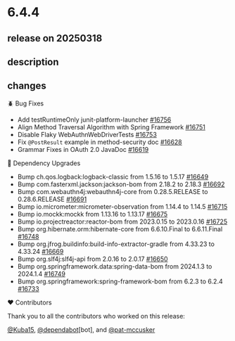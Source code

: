 # 6.4.4

## release on 20250318
## description
## changes
🪲 Bug Fixes

* Add testRuntimeOnly junit-platform-launcher <a href="https://github.com/spring-projects/spring-security/issues/16756" data-hovercard-type="issue" data-hovercard-url="/spring-projects/spring-security/issues/16756/hovercard">#16756</a>
* Align Method Traversal Algorithm with Spring Framework <a href="https://github.com/spring-projects/spring-security/issues/16751" data-hovercard-type="issue" data-hovercard-url="/spring-projects/spring-security/issues/16751/hovercard">#16751</a>
* Disable Flaky WebAuthnWebDriverTests <a href="https://github.com/spring-projects/spring-security/issues/16753" data-hovercard-type="issue" data-hovercard-url="/spring-projects/spring-security/issues/16753/hovercard">#16753</a>
* Fix <code>@PostResult</code> example in method-security doc <a href="https://github.com/spring-projects/spring-security/pull/16628" data-hovercard-type="pull_request" data-hovercard-url="/spring-projects/spring-security/pull/16628/hovercard">#16628</a>
* Grammar Fixes in OAuth 2.0 JavaDoc <a href="https://github.com/spring-projects/spring-security/pull/16619" data-hovercard-type="pull_request" data-hovercard-url="/spring-projects/spring-security/pull/16619/hovercard">#16619</a>

🔨 Dependency Upgrades

* Bump ch.qos.logback:logback-classic from 1.5.16 to 1.5.17 <a href="https://github.com/spring-projects/spring-security/pull/16649" data-hovercard-type="pull_request" data-hovercard-url="/spring-projects/spring-security/pull/16649/hovercard">#16649</a>
* Bump com.fasterxml.jackson:jackson-bom from 2.18.2 to 2.18.3 <a href="https://github.com/spring-projects/spring-security/pull/16692" data-hovercard-type="pull_request" data-hovercard-url="/spring-projects/spring-security/pull/16692/hovercard">#16692</a>
* Bump com.webauthn4j:webauthn4j-core from 0.28.5.RELEASE to 0.28.6.RELEASE <a href="https://github.com/spring-projects/spring-security/pull/16691" data-hovercard-type="pull_request" data-hovercard-url="/spring-projects/spring-security/pull/16691/hovercard">#16691</a>
* Bump io.micrometer:micrometer-observation from 1.14.4 to 1.14.5 <a href="https://github.com/spring-projects/spring-security/pull/16715" data-hovercard-type="pull_request" data-hovercard-url="/spring-projects/spring-security/pull/16715/hovercard">#16715</a>
* Bump io.mockk:mockk from 1.13.16 to 1.13.17 <a href="https://github.com/spring-projects/spring-security/pull/16675" data-hovercard-type="pull_request" data-hovercard-url="/spring-projects/spring-security/pull/16675/hovercard">#16675</a>
* Bump io.projectreactor:reactor-bom from 2023.0.15 to 2023.0.16 <a href="https://github.com/spring-projects/spring-security/pull/16725" data-hovercard-type="pull_request" data-hovercard-url="/spring-projects/spring-security/pull/16725/hovercard">#16725</a>
* Bump org.hibernate.orm:hibernate-core from 6.6.10.Final to 6.6.11.Final <a href="https://github.com/spring-projects/spring-security/pull/16748" data-hovercard-type="pull_request" data-hovercard-url="/spring-projects/spring-security/pull/16748/hovercard">#16748</a>
* Bump org.jfrog.buildinfo:build-info-extractor-gradle from 4.33.23 to 4.33.24 <a href="https://github.com/spring-projects/spring-security/pull/16669" data-hovercard-type="pull_request" data-hovercard-url="/spring-projects/spring-security/pull/16669/hovercard">#16669</a>
* Bump org.slf4j:slf4j-api from 2.0.16 to 2.0.17 <a href="https://github.com/spring-projects/spring-security/pull/16650" data-hovercard-type="pull_request" data-hovercard-url="/spring-projects/spring-security/pull/16650/hovercard">#16650</a>
* Bump org.springframework.data:spring-data-bom from 2024.1.3 to 2024.1.4 <a href="https://github.com/spring-projects/spring-security/pull/16749" data-hovercard-type="pull_request" data-hovercard-url="/spring-projects/spring-security/pull/16749/hovercard">#16749</a>
* Bump org.springframework:spring-framework-bom from 6.2.3 to 6.2.4 <a href="https://github.com/spring-projects/spring-security/pull/16733" data-hovercard-type="pull_request" data-hovercard-url="/spring-projects/spring-security/pull/16733/hovercard">#16733</a>

❤️ Contributors

Thank you to all the contributors who worked on this release:

<a class="user-mention notranslate" data-hovercard-type="user" data-hovercard-url="/users/Kuba15/hovercard" data-octo-click="hovercard-link-click" data-octo-dimensions="link_type:self" href="https://github.com/Kuba15">@Kuba15</a>, <a class="user-mention notranslate" data-hovercard-type="organization" data-hovercard-url="/orgs/dependabot/hovercard" data-octo-click="hovercard-link-click" data-octo-dimensions="link_type:self" href="https://github.com/dependabot">@dependabot</a>[bot], and <a class="user-mention notranslate" data-hovercard-type="user" data-hovercard-url="/users/pat-mccusker/hovercard" data-octo-click="hovercard-link-click" data-octo-dimensions="link_type:self" href="https://github.com/pat-mccusker">@pat-mccusker</a>

